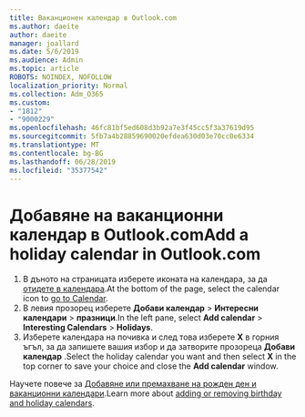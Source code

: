 ```yaml
---
title: Ваканционен календар в Outlook.com
ms.author: daeite
author: daeite
manager: joallard
ms.date: 5/6/2019
ms.audience: Admin
ms.topic: article
ROBOTS: NOINDEX, NOFOLLOW
localization_priority: Normal
ms.collection: Adm_O365
ms.custom:
- "1812"
- "9000229"
ms.openlocfilehash: 46fc81bf5ed608d3b92a7e3f45cc5f3a37619d95
ms.sourcegitcommit: 5fb7a4b28859690020efdea630d03e70cc0e6334
ms.translationtype: MT
ms.contentlocale: bg-BG
ms.lasthandoff: 06/28/2019
ms.locfileid: "35377542"
---
```

# <a name="add-a-holiday-calendar-in-outlookcom"></a><span data-ttu-id="44265-102">Добавяне на ваканционни календар в Outlook.com</span><span class="sxs-lookup"><span data-stu-id="44265-102">Add a holiday calendar in Outlook.com</span></span>

1. <span data-ttu-id="44265-103">В дъното на страницата изберете иконата на календара, за да [отидете в календара](https://outlook.live.com/mail/calendar).</span><span class="sxs-lookup"><span data-stu-id="44265-103">At the bottom of the page, select the calendar icon to [go to Calendar](https://outlook.live.com/mail/calendar).</span></span>
1. <span data-ttu-id="44265-104">В левия прозорец изберете **Добави календар** > **Интересни календари** > **празници**.</span><span class="sxs-lookup"><span data-stu-id="44265-104">In the left pane, select **Add calendar** > **Interesting Calendars** > **Holidays**.</span></span>
1. <span data-ttu-id="44265-105">Изберете календара на почивка и след това изберете **X** в горния ъгъл, за да запишете вашия избор и да затворите прозореца **Добави календар** .</span><span class="sxs-lookup"><span data-stu-id="44265-105">Select the holiday calendar you want and then select **X** in the top corner to save your choice and close the **Add calendar** window.</span></span>

<span data-ttu-id="44265-106">Научете повече за [Добавяне или премахване на рожден ден и ваканционни календари](https://support.office.com/article/b8e636da-fda8-413f-940e-68396efa49a6).</span><span class="sxs-lookup"><span data-stu-id="44265-106">Learn more about [adding or removing birthday and holiday calendars](https://support.office.com/article/b8e636da-fda8-413f-940e-68396efa49a6).</span></span>